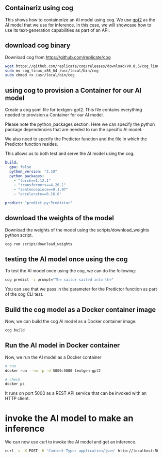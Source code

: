 ## Containeriz using cog
This shows how to containerize an AI model using cog.  We use [gpt2](https://huggingface.co/gpt2) as the AI model that we use for inference.  In this case, we will showcase how to use its text-generation capabilities as part of an API.

## download cog binary
Download cog from https://github.com/replicate/cog

```bash
wget https://github.com/replicate/cog/releases/download/v0.8.5/cog_linux_x86_64
sudo mv cog_linux_x86_64 /usr/local/bin/cog
sudo chmod +x /usr/local/bin/cog
```

## using cog to provision a Container for our AI model
Create a cog yaml file for textgen-gpt2.  This file contains everything needed to provision a Container for our AI model.

Please note the python_packages section.  Here we can specify the python package dependencies that are needed to run the specific AI model.


We also need to specify the Predictor function and the file in which the Predictor function resides.

This allows us to both test and serve the AI model using the cog.


```yaml
build:
  gpu: false
  python_version: "3.10"
  python_packages:
    - "torch==1.12.1"
    - "transformers==4.26.1"
    - "sentencepiece==0.1.97"
    - "accelerate==0.16.0"

predict: "predict.py:Predictor"
```

## download the weights of the model
Download the weights of the model using the scripts/download_weights python script.

```bash
cog run script/download_weights
```

## testing the AI model once using the cog
To test the AI model once using the cog, we can do the following:

```bash
cog predict -i prompt="The sailor sailed into the"
```

You can see that we pass in the parameter for the Predictor function as part of the cog CLI test.

## Build the cog model as a Docker container image
Now, we can build the cog AI model as a Docker container image.

```bash
cog build
```

## Run the AI model in Docker container
Now, we run the AI model as a Docker container

```bash
# run
docker run --rm -p -d 5000:5000 textgen-gpt2

# check
docker ps
```

It runs on port 5000 as a REST API service that can be invoked with an HTTP client.

# invoke the AI model to make an inference
We can now use curl to invoke the AI model and get an inference.

```bash
curl -s -X POST -H 'Content-Type: application/json' http://localhost:5000/predictions   -d '{"input": {"prompt":"The sailor sailed into the "}}' | jq '.output'
```
